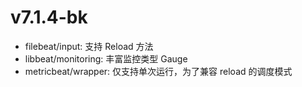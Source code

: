 # v7.1.4-bk

* filebeat/input: 支持 Reload 方法
* libbeat/monitoring: 丰富监控类型 Gauge
* metricbeat/wrapper: 仅支持单次运行，为了兼容 reload 的调度模式
